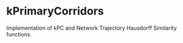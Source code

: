 kPrimaryCorridors
=================

Implementation of kPC and Network Trajectory Hausdorff Similarity functions. 
